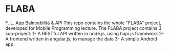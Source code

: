 # FLABA
F. L. App Balneabilità &amp; API
This repo contains the whole "FLABA" project, developed for Mobile Programming lecture.
The FLABA project contains 3 sub-project:
1- A RESTful API written in node.js, using hapi.js framework
2- A frontend written in angular.js, to manage the data
3- A simple Android app.
